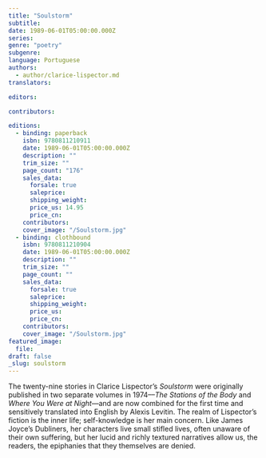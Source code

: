 ```yaml
---
title: "Soulstorm"
subtitle:
date: 1989-06-01T05:00:00.000Z
series:
genre: "poetry"
subgenre:
language: Portuguese
authors:
  - author/clarice-lispector.md
translators:

editors:

contributors:

editions:
  - binding: paperback
    isbn: 9780811210911
    date: 1989-06-01T05:00:00.000Z
    description: ""
    trim_size: ""
    page_count: "176"
    sales_data:
      forsale: true
      saleprice:
      shipping_weight:
      price_us: 14.95
      price_cn:
    contributors:
    cover_image: "/Soulstorm.jpg"
  - binding: clothbound
    isbn: 9780811210904
    date: 1989-06-01T05:00:00.000Z
    description: ""
    trim_size: ""
    page_count: ""
    sales_data:
      forsale: true
      saleprice:
      shipping_weight:
      price_us:
      price_cn:
    contributors:
    cover_image: "/Soulstorm.jpg"
featured_image:
  file:
draft: false
_slug: soulstorm
---
```


The twenty-nine stories in Clarice Lispector’s _Soulstorm_ were originally published in two separate volumes in 1974––_The Stations of the Body_ and _Where You Were at Night_––and are now combined for the first time and sensitively translated into English by Alexis Levitin. The realm of Lispector’s fiction is the inner life; self-knowledge is her main concern. Like James Joyce’s Dubliners, her characters live small stifled lives, often unaware of their own suffering, but her lucid and richly textured narratives allow us, the readers, the epiphanies that they themselves are denied.

